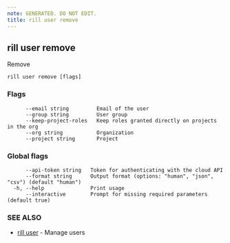 ```yaml
---
note: GENERATED. DO NOT EDIT.
title: rill user remove
---
```

## rill user remove

Remove

```
rill user remove [flags]
```

### Flags

```
      --email string         Email of the user
      --group string         User group
      --keep-project-roles   Keep roles granted directly on projects in the org
      --org string           Organization
      --project string       Project
```

### Global flags

```
      --api-token string   Token for authenticating with the cloud API
      --format string      Output format (options: "human", "json", "csv") (default "human")
  -h, --help               Print usage
      --interactive        Prompt for missing required parameters (default true)
```

### SEE ALSO

* [rill user](user.md)	 - Manage users

